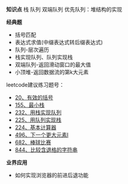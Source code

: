 **知识点**
栈
队列
双端队列
优先队列：堆结构的实现

**经典题**
+ 括号匹配
+ 表达式求值(中缀表达式转后缀表达式)
+ 队列-层次遍历
+ 栈实现队列、队列实现栈
+ 双端队列-返回滑动窗口的最大值
+ 小顶堆-返回数据流的第k大元素

leetcode建议练习题号：
+ [20、有效的括号](https://leetcode.com/problems/valid-parentheses)
+ [155、最小栈](https://leetcode.com/problems/min-stack)
+ [232、用栈实现队列](https://leetcode.com/problems/implement-queue-using-stacks)
+ [225、用队列实现栈](https://leetcode.com/problems/implement-stack-using-queues)
+ [224、基本计算器](https://leetcode.com/problems/basic-calculator)
+ [496、下一个更大元素I](https://leetcode.com/problems/next-greater-element-i)
+ [682、棒球比赛](https://leetcode.com/problems/baseball-game)
+ [844、比较含退格的字符串](https://leetcode.com/problems/backspace-string-compare)

**业界应用**
+ 如何实现浏览器的前进后退功能
